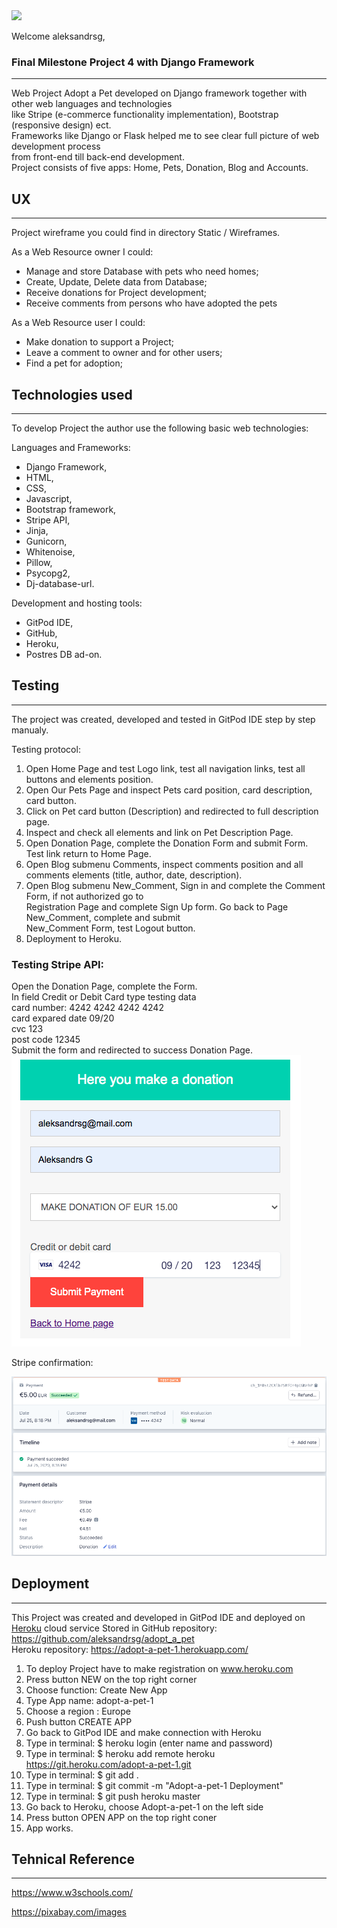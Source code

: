 <img src="https://codeinstitute.s3.amazonaws.com/fullstack/ci_logo_small.png" style="margin: 0;">

Welcome aleksandrsg,

### Final Milestone Project 4 with Django Framework
---

Web Project Adopt a Pet developed on Django framework together with other web languages and technologies  
like Stripe (e-commerce functionality implementation), Bootstrap (responsive design) ect.  
Frameworks like Django or Flask helped me to see clear full picture of web development process   
from front-end till back-end development.  
Project consists of five apps: Home, Pets, Donation, Blog and Accounts.

## UX  
---
Project wireframe you could find in directory Static / Wireframes.

As a Web Resource owner I could:  

- Manage and store Database with pets who need homes;
- Create, Update, Delete data from Database;
- Receive donations for Project development;
- Receive comments from persons who have adopted the pets

As a Web Resource user I could:

- Make donation to support a Project;
- Leave a comment to owner and for other users;
- Find a pet for adoption;

## Technologies used
---
To develop Project the author use the following basic web technologies:

Languages and Frameworks:
- Django Framework,
- HTML,
- CSS,
- Javascript,
- Bootstrap framework,
- Stripe API,
- Jinja,
- Gunicorn,
- Whitenoise,
- Pillow,
- Psycopg2,
- Dj-database-url.

Development and hosting tools:
- GitPod IDE,
- GitHub,
- Heroku,
- Postres DB ad-on.

## Testing
---
The project was created, developed and tested in GitPod IDE step by step manualy. 

Testing protocol:
1. Open Home Page and test Logo link, test all navigation links, test all buttons and elements position.
2. Open Our Pets Page and inspect Pets card position, card description, card button.
3. Click on Pet card button (Description) and redirected to full description page.
4. Inspect and check all elements and link on Pet Description Page.
5. Open Donation Page, complete the Donation Form and submit Form. Test link return to Home Page.
6. Open Blog submenu Comments, inspect comments position and all comments elements (title, author, date, description).
7. Open Blog submenu New_Comment, Sign in and complete the Comment Form, if not authorized go to  
Registration Page and complete Sign Up form. Go back to Page New_Comment, complete and submit  
New_Comment Form, test Logout button. 
8. Deployment to Heroku.

### Testing Stripe API:

Open the Donation Page, complete the Form.  
In field Credit or Debit Card type testing data  
card number: 4242 4242 4242 4242  
card expared date 09/20  
cvc 123  
post code 12345  
Submit the form and redirected to success Donation Page.
<img src= "media/stripe_form.png">

Stripe confirmation:

<img src= "media/stripe.png">

## Deployment
---
This Project was created and developed in GitPod IDE and
deployed on [Heroku](https://adopt-a-pet-1.herokuapp.com) cloud service
Stored in GitHub repository: https://github.com/aleksandrsg/adopt_a_pet  
Heroku repository: https://adopt-a-pet-1.herokuapp.com/

1. To deploy Project have to make registration on www.heroku.com
2. Press button NEW on the top right corner
3. Choose function: Create New App
4. Type App name: adopt-a-pet-1
5. Choose a region : Europe
6. Push button CREATE APP
7. Go back to GitPod IDE and make connection with Heroku
8. Type in terminal: $ heroku login (enter name and password)
9. Type in terminal: $ heroku add remote heroku https://git.heroku.com/adopt-a-pet-1.git
10. Type in terminal: $ git add .
11. Type in terminal: $ git commit -m "Adopt-a-pet-1 Deployment"
12. Type in terminal: $ git push heroku master
13. Go back to Heroku, choose Adopt-a-pet-1 on the left side
14. Press button OPEN APP on the top right coner
15. App works.

## Tehnical Reference
---
https://www.w3schools.com/

https://pixabay.com/images